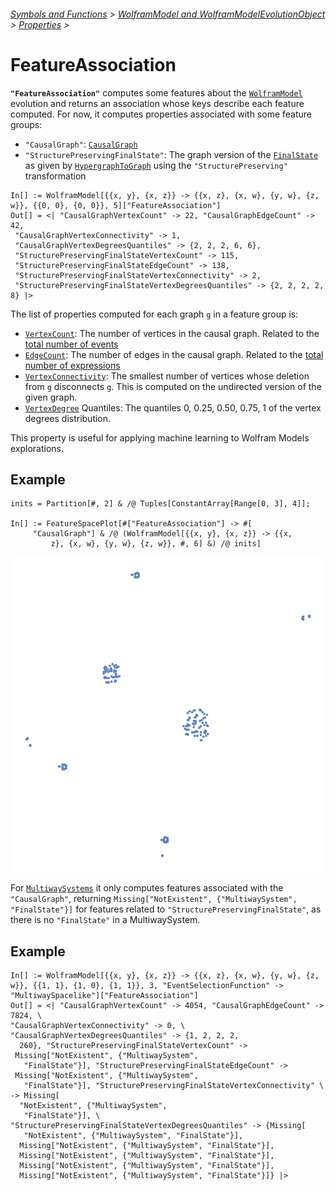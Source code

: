###### [Symbols and Functions](/README.md#symbols-and-functions) > [WolframModel and WolframModelEvolutionObject](../WolframModelAndWolframModelEvolutionObject.md) > [Properties](../WolframModelAndWolframModelEvolutionObject.md#properties) >

# FeatureAssociation

**`"FeatureAssociation"`** computes some features about the [`WolframModel`](/Documentation/SymbolsAndFunctions/WolframModelAndWolframModelEvolutionObject/WolframModelAndWolframModelEvolutionObject.md) evolution and returns an association whose keys describe each feature computed. For now, it computes properties associated with some feature groups:
- `"CausalGraph"`: [`CausalGraph`](LINK)
- `"StructurePreservingFinalState"`: The graph version of the [`FinalState`](/Documentation/SymbolsAndFunctions/WolframModelAndWolframModelEvolutionObject/Properties/States.md) as given by [`HypergraphToGraph`](/Documentation/SymbolsAndFunctions/UtilityFunctions/HypergraphToGraph.md) using the `"StructurePreserving"` transformation

```wl
In[] := WolframModel[{{x, y}, {x, z}} -> {{x, z}, {x, w}, {y, w}, {z, w}}, {{0, 0}, {0, 0}}, 5]["FeatureAssociation"]
Out[] = <| "CausalGraphVertexCount" -> 22, "CausalGraphEdgeCount" -> 42, 
 "CausalGraphVertexConnectivity" -> 1, 
 "CausalGraphVertexDegreesQuantiles" -> {2, 2, 2, 6, 6}, 
 "StructurePreservingFinalStateVertexCount" -> 115, 
 "StructurePreservingFinalStateEdgeCount" -> 138, 
 "StructurePreservingFinalStateVertexConnectivity" -> 2, 
 "StructurePreservingFinalStateVertexDegreesQuantiles" -> {2, 2, 2, 2, 8} |>
```

The list of properties computed for each graph `g` in a feature group is:
- [`VertexCount`](https://reference.wolfram.com/language/ref/VertexCount.html): The number of vertices in the causal graph. Related to the [total number of events](/Documentation/SymbolsAndFunctions/WolframModelAndWolframModelEvolutionObject/Properties/EventCounts.md)
- [`EdgeCount`](https://reference.wolfram.com/language/ref/EdgeCount.html): The number of edges in the causal graph. Related to the [total number of expressions](/Documentation/SymbolsAndFunctions/WolframModelAndWolframModelEvolutionObject/Properties/TotalElementCounts.md)
- [`VertexConnectivity`](https://reference.wolfram.com/language/ref/VertexConnectivity.html): The smallest number of vertices whose deletion from `g` disconnects `g`. This is computed on the undirected version of the given graph.
- [`VertexDegree`](https://reference.wolfram.com/language/ref/VertexDegree.html) Quantiles: The quantiles 0, 0.25, 0.50, 0.75, 1 of the vertex degrees distribution.

This property is useful for applying machine learning to Wolfram Models explorations.

## Example

```wl
inits = Partition[#, 2] & /@ Tuples[ConstantArray[Range[0, 3], 4]];

In[] := FeatureSpacePlot[#["FeatureAssociation"] -> #[
     "CausalGraph"] & /@ (WolframModel[{{x, y}, {x, z}} -> {{x,
         z}, {x, w}, {y, w}, {z, w}}, #, 6] &) /@ inits]
```

<img src="/Documentation/Images/FeatureAssociationFeatureSpacePlot.png" width=720>

For [`MultiwaySystems`](/Documentation/SymbolsAndFunctions/WolframModelAndWolframModelEvolutionObject/Properties/MultiwayQ.md) it only computes features associated with the `"CausalGraph"`, returning `Missing["NotExistent", {"MultiwaySystem", "FinalState"}]` for features related to `"StructurePreservingFinalState"`, as there is no `"FinalState"` in a MultiwaySystem.

## Example

```wl
In[] := WolframModel[{{x, y}, {x, z}} -> {{x, z}, {x, w}, {y, w}, {z, w}}, {{1, 1}, {1, 0}, {1, 1}}, 3, "EventSelectionFunction" -> "MultiwaySpacelike"]["FeatureAssociation"]
Out[] = <| "CausalGraphVertexCount" -> 4054, "CausalGraphEdgeCount" -> 7824, \
"CausalGraphVertexConnectivity" -> 0, \
"CausalGraphVertexDegreesQuantiles" -> {1, 2, 2, 2, 
  260}, "StructurePreservingFinalStateVertexCount" -> 
 Missing["NotExistent", {"MultiwaySystem", 
   "FinalState"}], "StructurePreservingFinalStateEdgeCount" -> 
 Missing["NotExistent", {"MultiwaySystem", 
   "FinalState"}], "StructurePreservingFinalStateVertexConnectivity" \
-> Missing[
  "NotExistent", {"MultiwaySystem", 
   "FinalState"}], \
"StructurePreservingFinalStateVertexDegreesQuantiles" -> {Missing[
   "NotExistent", {"MultiwaySystem", "FinalState"}], 
  Missing["NotExistent", {"MultiwaySystem", "FinalState"}], 
  Missing["NotExistent", {"MultiwaySystem", "FinalState"}], 
  Missing["NotExistent", {"MultiwaySystem", "FinalState"}], 
  Missing["NotExistent", {"MultiwaySystem", "FinalState"}]} |>
```
